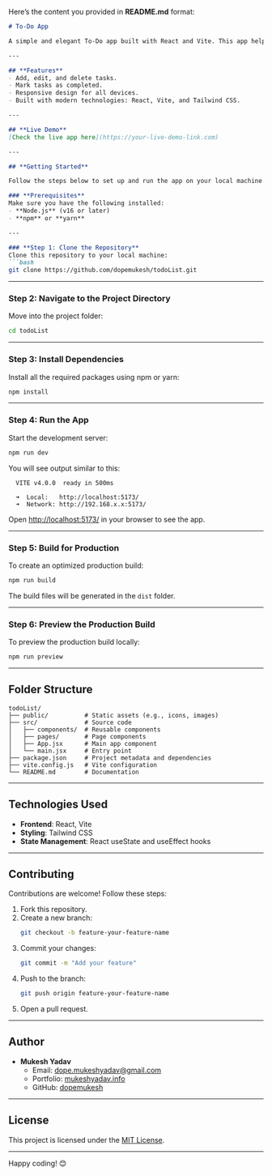 Here’s the content you provided in **README.md** format:

```markdown
# To-Do App

A simple and elegant To-Do app built with React and Vite. This app helps you manage your daily tasks efficiently and with a minimalistic design.

---

## **Features**
- Add, edit, and delete tasks.
- Mark tasks as completed.
- Responsive design for all devices.
- Built with modern technologies: React, Vite, and Tailwind CSS.

---

## **Live Demo**
[Check the live app here](https://your-live-demo-link.com)

---

## **Getting Started**

Follow the steps below to set up and run the app on your local machine.

### **Prerequisites**
Make sure you have the following installed:
- **Node.js** (v16 or later)
- **npm** or **yarn**

---

### **Step 1: Clone the Repository**
Clone this repository to your local machine:
```bash
git clone https://github.com/dopemukesh/todoList.git
```

---

### **Step 2: Navigate to the Project Directory**
Move into the project folder:
```bash
cd todoList
```

---

### **Step 3: Install Dependencies**
Install all the required packages using npm or yarn:
```bash
npm install

```

---

### **Step 4: Run the App**
Start the development server:
```bash
npm run dev
```

You will see output similar to this:
```
  VITE v4.0.0  ready in 500ms

  ➜  Local:   http://localhost:5173/
  ➜  Network: http://192.168.x.x:5173/
```

Open [http://localhost:5173/](http://localhost:5173/) in your browser to see the app.

---

### **Step 5: Build for Production**
To create an optimized production build:
```bash
npm run build
```

The build files will be generated in the `dist` folder.

---

### **Step 6: Preview the Production Build**
To preview the production build locally:
```bash
npm run preview
```

---

## **Folder Structure**
```
todoList/
├── public/          # Static assets (e.g., icons, images)
├── src/             # Source code
│   ├── components/  # Reusable components
│   ├── pages/       # Page components
│   ├── App.jsx      # Main app component
│   └── main.jsx     # Entry point
├── package.json     # Project metadata and dependencies
├── vite.config.js   # Vite configuration
└── README.md        # Documentation
```

---

## **Technologies Used**
- **Frontend**: React, Vite
- **Styling**: Tailwind CSS
- **State Management**: React useState and useEffect hooks

---

## **Contributing**
Contributions are welcome! Follow these steps:
1. Fork this repository.
2. Create a new branch:
   ```bash
   git checkout -b feature-your-feature-name
   ```
3. Commit your changes:
   ```bash
   git commit -m "Add your feature"
   ```
4. Push to the branch:
   ```bash
   git push origin feature-your-feature-name
   ```
5. Open a pull request.

---

## **Author**
- **Mukesh Yadav**
  - Email: [dope.mukeshyadav@gmail.com](mailto:dope.mukeshyadav@gmail.com)
  - Portfolio: [mukeshyadav.info](https://mukeshyadav.info)
  - GitHub: [dopemukesh](https://github.com/dopemukesh)

---

## **License**
This project is licensed under the [MIT License](LICENSE).

---

Happy coding! 😊
```

